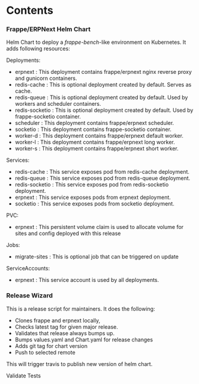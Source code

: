 # Contents

### Frappe/ERPNext Helm Chart

Helm Chart to deploy a *frappe-bench*-like environment on Kubernetes. It adds following resources:

Deployments:

- erpnext : This deployment contains frappe/erpnext nginx reverse proxy and gunicorn containers.
- redis-cache : This is optional deployment created by default. Serves as cache.
- redis-queue : This is optional deployment created by default. Used by workers and scheduler containers.
- redis-socketio : This is optional deployment created by default. Used by frappe-socketio container.
- scheduler : This deployment contains frappe/erpnext scheduler.
- socketio : This deployment contains frappe-socketio container.
- worker-d : This deployment contains frappe/erpnext default worker.
- worker-l : This deployment contains frappe/erpnext long worker.
- worker-s : This deployment contains frappe/erpnext short worker.

Services:

- redis-cache : This service exposes pod from redis-cache deployment.
- redis-queue : This service exposes pod from redis-queue deployment.
- redis-socketio : This service exposes pod from redis-socketio deployment.
- erpnext : This service exposes pods from erpnext deployment.
- socketio : This service exposes pods from socketio deployment.

PVC:

- erpnext : This persistent volume claim is used to allocate volume for sites and config deployed with this release

Jobs:

- migrate-sites : This is optional job that can be triggered on update

ServiceAccounts:

- erpnext : This service account is used by all deployments.

### Release Wizard

This is a release script for maintainers. It does the following:

- Clones frappe and erpnext locally,
- Checks latest tag for given major release.
- Validates that release always bumps up.
- Bumps values.yaml and Chart.yaml for release changes
- Adds git tag for chart version
- Push to selected remote

This will trigger travis to publish new version of helm chart.

Validate Tests
